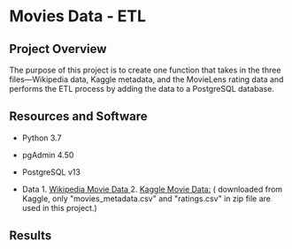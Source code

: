 # Movies Data - ETL

## Project Overview

The purpose of this project is to create one function that takes in the three files—Wikipedia data, Kaggle metadata, and the MovieLens rating data and performs the ETL process by adding the data to a PostgreSQL database.



## Resources and Software
- Python 3.7
- pgAdmin 4.50
- PostgreSQL v13

- Data 1. [Wikipedia Movie Data ](https://github.com/NadaAdem/-Movies-ETL/blob/main/Resources/wikipedia-movies.json)
       2. [Kaggle Movie Data:](https://www.kaggle.com/rounakbanik/the-movies-dataset) ( downloaded from Kaggle, only "movies_metadata.csv" and "ratings.csv" in zip file  are used in this project.)




## Results


